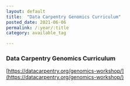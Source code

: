 ```yaml
---
layout: default
title:  "Data Carpentry Genomics Curriculum"
posted_date: 2021-06-06
permalink: /:year/:title
category: available_tag

---
```


### Data Carpentry Genomics Curriculum

[https://datacarpentry.org/genomics-workshop/](https://datacarpentry.org/genomics-workshop/)

